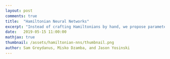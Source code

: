 ```yaml
---
layout: post
comments: true
title:  "Hamiltonian Neural Networks"
excerpt: "Instead of crafting Hamiltonians by hand, we propose parameterizing them with neural networks and then learning them directly from data."
date:   2019-05-15 11:00:00
mathjax: true
thumbnail: /assets/hamiltonian-nns/thumbnail.png
author: Sam Greydanus, Misko Dzamba, and Jason Yosinski
---
```


<div>
	<style>
		#linkbutton:link, #linkbutton:visited {
		  background-color: rgba(180, 180, 180);
		  border-radius: 4px;
		  color: white;
		  padding: 6px 0px;
		  width: 200px;
		  text-align: center;
		  text-decoration: none;
		  display: inline-block;
		  text-transform: uppercase;
		  font-size: 13px;
		}

		#linkbutton:hover, #linkbutton:active {
		  background-color: rgba(160, 160, 160);
		}

		.playbutton {
		  background-color: rgba(0, 153, 51);
		  /*background-color: rgba(255, 130, 0);*/
		  border-radius: 4px;
		  color: white;
		  padding: 3px 8px;
		  /*width: 60px;*/
		  text-align: center;
		  text-decoration: none;
		  text-transform: uppercase;
		  font-size: 12px;
		  display: block;
		  /*margin-left: auto;*/
		  margin-right: auto;
		}
	</style>
</div>

<div class="imgcap_noborder" style="display: block; margin-left: auto; margin-right: auto; width:100%">
	<img src="/assets/hamiltonian-nns/overall-idea.png">
	<div class="thecap"  style="text-align:left; display:block; margin-left: auto; margin-right: auto; width:80%"><b>Figure 1:</b> Instead of crafting a Hamiltonian by hand, we parameterize it with a neural network and then learn it directly from data. The variables <b>q</b> and <b>p</b> correspond to position and momentum coordinates. As there is no friction, the baseline's inward spiral is due to model errors. By comparison, the Hamiltonian Neural Network learns to exactly conserve an energy-like quantity.</div>
</div>

<div style="display: block; margin-left: auto; margin-right:auto; width:450px">
	<a href="https://arxiv.org/abs/1906.01563v1" id="linkbutton" target="_blank" style="margin-right: 10px;">Read the paper</a>
	<a href="https://github.com/greydanus/hamiltonian-nn" id="linkbutton" target="_blank"  style="margin-left: 10px;">Get the code</a>
</div>


## The Wisdom of Learning Invariant Quantities

It’s remarkable that we ever have an “ordinary day.” If we were to sit down and catalogue all of our experiences – the flavors of our sandwich, the quality of the sunlight, or the texture of our cat’s fur – no day would look like any other. The stew of sensory information would be simply overwhelming.

The only way to make sense of our complicated day-to-day experiences is to focus on the things that don’t change. The invariants. The conserved quantities. Over time, we pick up on these things and use them as anchors or reference points for our sense of reality. Our sandwich tastes different – maybe the bread is stale. The cat doesn’t feel as soft as usual…maybe it needs a bath. It’s beneficial to understand what does not vary in order to make sense of what does.

This is a common theme in physics. Physicists start with a small set of “invariant quantities” such as total energy, total momentum, and (sometimes) total mass. Then they use these invariances to predict the dynamics of a system. “If energy is conserved,” they might say, “when I throw a ball upwards, it will return to my hand with the same speed as when it left.”

But these common-sense rules can be difficult to learn straight from data. On tasks such as [video classification](https://research.google.com/pubs/archive/42455.pdf), [reinforcement learning](https://arxiv.org/abs/1312.5602), or [robotic dexterity](https://openai.com/blog/learning-dexterity/), machine learning researchers train neural networks on millions of examples. And yet, even after seeing all of these examples, neural networks don’t learn exact conservation laws. The best they can do is gradually improve their approximations.

As an example, consider the ideal mass-spring system shown in Figure 1. Here the total energy of the system is being conserved. More specifically, a quantity proportional to \\(q^2+p^2\\) is being conserved, where \\(q\\) is the position and \\(p\\) is the momentum of the mass. The baseline neural network learns an approximation of this conservation law, and yet the approximation is imperfect enough that a forward simulation of the system drifts slowly to a different energy state. Can we design a model that doesn’t drift?



## Hamiltonian Neural Networks

It turns out we can. Drawing inspiration from Hamiltonian mechanics, a branch of physics concerned with conservation laws and invariances, we define Hamiltonian Neural Networks, or HNNs. By construction, these models learn conservation laws from data. We’ll show that they have some major advantages over regular neural networks on a variety of physics problems.

<div class="imgcap_noborder" style="display: block; margin-left: auto; margin-right: auto; width:650px" >
    <button id="orbitButton" onclick="toggleOrbits()" class="playbutton">Play</button>
    <img alt="" src="/assets/hamiltonian-nns/orbits-compare.png" width="80%" id="orbitImage" />
	<div class="thecap" style="text-align:left"><b>Figure 3:</b> Two bodies interact via a gravitational force. The dynamics of the baseline model do not conserve total energy and quickly diverge from ground truth. Meanwhile, the HNN learns to conserve a quantity that is close to total energy. This makes its predicted trajectories more stable.</div>
</div>

<script language="javascript">
	function toggleOrbits() {

		path = document.getElementById("orbitImage").src
	    if (path.split('/').pop() == "orbits-compare.png") 
	    {
	        document.getElementById("orbitImage").src = "/assets/hamiltonian-nns/orbits-compare.gif";
	        document.getElementById("orbitButton").textContent = "Reset";
	    }
	    else 
	    {
	        document.getElementById("orbitImage").src = "/assets/hamiltonian-nns/orbits-compare.png";
	        document.getElementById("orbitButton").textContent = "Play";
	    }
	}
</script>

We begin with an equation called the Hamiltonian, which relates the state of a system to some conserved quantity (usually energy) and lets us simulate how the system changes with time. Physicists generally use domain-specific knowledge to find this equation, but here we try a different approach: <i>Instead of crafting Hamiltonians by hand, we parameterize them with neural networks and then learn them directly from data.</i>

**Related work.** A variety of previous works have sought to endow neural networks with intuitive physics priors. Some of these works were domain-specific: they solved problems in molecular dynamics[^fn1], quantum mechanics[^fn2], or robotics[^fn3]. Others, such as Interaction Networks[^fn4], were meant to be fully general. A common pattern among these works, is that none of them showed how to learn invariant quantities. Schmidt and Lipson[^fn7] did tackle this challenge, but whereas they used a genetic algorithm to search over a space of mathematical expressions, in this work we train a neural network with gradient descent.


## A Quick Tour of Hamiltonian Mechanics

In order to situate our model in the proper context, we will use this section to review the basics of Hamiltonian mechanics.

**History.** William Hamilton introduced Hamiltonian mechanics in the 19th century as a mathematical reformulation of classical mechanics. Its original purpose was to express classical mechanics in a more unified and general manner. Over time, though, scientists have applied it to nearly every area of physics.

**Theory.** In Hamiltonian mechanics, we begin with a set of coordinates \\((\mathbf{q},\mathbf{p})\\). Usually, \\(\mathbf{q}=(q_1,...,q_N)\\) represents the positions of a set of objects whereas \\(\mathbf{p}=(p_1,..., p_N)\\) denotes their momentum. Note how this gives us \\(N\\) coordinate pairs \\((q_1,p_1)...(q_N,p_N)\\). Taken together, they offer a complete description of the system. Next, we define a scalar function, \\(\mathcal{H}(\mathbf{q},\mathbf{p})\\) called the Hamiltonian so that

$$
\begin{equation}
\frac{d\mathbf{q}}{dt} ~=~ \frac{\partial \mathcal{H}}{\partial \mathbf{p}}, \quad \frac{d\mathbf{p}}{dt} ~= - \frac{\partial \mathcal{H}}{\partial \mathbf{q}}
\label{eq:eqn1}
\tag{1}
\end{equation}
$$

This equation tells us that moving coordinates in the direction \\(\mathbf{S_{\mathcal{H}}} = \big(\frac{\partial \mathcal{H}}{\partial \mathbf{p}}, -\frac{\partial \mathcal{H}}{\partial \mathbf{q}} \big)\\) gives us the time evolution of the coordinates. We can think of \\(\mathbf{S}\\) as a vector field over the inputs of \\(\mathcal{H}\\). In fact, it is a special kind of vector called a “symplectic gradient''. Whereas moving in the direction of the gradient of \\(\mathcal{H}\\) changes the output as quickly as possible, moving in the direction of the symplectic gradient keeps the output exactly constant. Hamilton used this mathematical framework to relate the position and momentum vectors \\((\mathbf{q},\mathbf{p})\\) of a system to its total energy \\( E_{tot}=\mathcal{H}(\mathbf{q},\mathbf{p}) \\). Then, he obtained the time evolution of the system by integrating this field according to

$$
\begin{equation}
(\mathbf{q}_1,\mathbf{p}_1) ~=~ (\mathbf{q}_0,\mathbf{p}_0) ~+~ \int_{t_0}^{t_1} \mathbf{S}(\mathbf{q},\mathbf{p}) ~~ dt
\label{eq:eqn2}
\tag{2}
\end{equation}
$$

**Uses.** This is a powerful approach because it works for almost any system where the total energy is conserved. Like Newtonian mechanics, it can predict the motion of a mass-spring system or a single pendulum. But its true strengths become apparent when we tackle large and/or chaotic systems like quantum many-body problems, fluid simulations, and celestial orbitals. Hamiltonian mechanics gives us a common language to describe these systems as well as set of first-order differential equations for their dynamics.

**Overview.** To summarize, Hamiltonian mechanics is a tool for modeling large and chaotic physical systems. It’s useful because it generalizes to almost any field of physics and can handle systems that are large and chaotic. The general recipe for applying Hamiltonian mechanics to a problem is:
1. Choose a set of coordinates that describe the state of a system[^fn5]. A common choice is position and momentum \\((\mathbf{q},\mathbf{p})\\).
2. Write the total energy of the system as a function of those coordinates[^fn6]. This equation is called the Hamiltonian.
3. Compute the partial derivatives of the Hamiltonian w.r.t. the coordinates. Then use Hamilton’s equations (Equation 1) to find the time derivatives of the system.
4. Integrate the time derivatives to predict the state of the system at some time in the future (Equation 2).

## Learning Hamiltonians from Data

Let’s use neural networks to learn Hamiltonians from data. In particular, let’s consider a dataset that consists of coordinate trajectories through time: either directly (the actual \\((\mathbf{q},\mathbf{p})\\) coordinates) or indirectly (pixel images that contain \\((\mathbf{q},\mathbf{p})\\) information). Also, let’s suppose that we’ve parameterized a Hamiltonian with neural network parameters \\(\theta\\). The first thing to notice is that we can rewrite Equation \eqref{eq:eqn1} so that both terms are on the left side:

$$
\begin{equation}
\frac{d\mathbf{q}}{dt} - \frac{\partial \mathcal{H_{\theta}}}{\partial \mathbf{p}} = 0, \quad \frac{d\mathbf{p}}{dt} + \frac{\partial \mathcal{H_{\theta}}}{\partial \mathbf{q}}=0
\label{eq:eqn3}
\tag{3}
\end{equation}
$$

Since we know that the function \\(\mathcal{H}\\) is a Hamiltonian when both of these terms go to zero, we can rewrite it as a solution to the following minimization objective:

$$
\begin{equation}
\operatorname*{argmin}_\theta \bigg \Vert \frac{d\mathbf{q}}{dt} - \frac{\partial \mathcal{H_{\theta}}}{\partial \mathbf{p}} \bigg \Vert^2 ~+~ \bigg \Vert \frac{d\mathbf{p}}{dt} + \frac{\partial \mathcal{H_{\theta}}}{\partial \mathbf{q}} \bigg \Vert^2
\label{eq:eqn4}
\tag{4}
\end{equation}
$$

Now this expression is beginning to look like the \\(\mathcal{L_2}\\) loss function used in supervised learning. The \\(\mathcal{L_2}\\) loss term usually takes the form \\(\big \Vert y - f_{\theta}(x) \big \Vert^2 \\) where \\(x\\) is the input and \\(y\\) is the target. The key difference is that here we are minimizing something of the form \\( \big \Vert y - \frac{\partial f_{\theta}(x)}{\partial x} \big \Vert^2 \\). In other words, we are optimizing the gradient of a neural network.

<div class="imgcap_noborder" style="display: block; margin-left: auto; margin-right: auto; width:80%">
	<img src="/assets/hamiltonian-nns/overall-schema.png">
	<div class="thecap" style="text-align:left"><b>Figure 4:</b> Schema of the Baseline and HNN models. The Baseline NN in the figure above represents the supervised learning approach to modeling the time derivatives of (<b>q</b>, <b>p</b>). In both cases, the inputs are the coordinates of the system and the targets are their time derivatives.</div>
</div>

There are not many previous works that optimize the gradients of a neural network. Work by Schmidt and Lipson[^fn7] uses a loss function of this form, but they do not use it to optimize a neural network. Wang et al.[^fn8] optimize the gradients of a neural network, but not for the purpose of learning Hamiltonians. But not only is this technique possible; we also found that it works reasonably well.

**Results on simple tasks.** We trained an HNN and a baseline model on three simple physics tasks. You can explore the setup and results for each of these tasks in Figure 5. Generally speaking, the HNN trained about as easily as the baseline model and produced better results. In order to predict dynamics, we integrated our models using `scipy.integrate.solve_ivp` and set the error tolerance to \\(10^{-9}\\)


<div class="imgcap_noborder" style="display: block; margin-left: auto; margin-right: auto; width:80%">
	<!-- <img src="/assets/hamiltonian-nns/blog-summary-spring.png" style="width:100%"> -->
	<button id="simpleButton" onclick="toggleSimple()" class="playbutton">Next task</button>
	<img alt="" src="/assets/hamiltonian-nns/blog-summary-spring.png" width="100%" id="simpleImage"/>
	<div class="thecap" style="text-align:left"><b>Figure 5:</b>
		<span id="simpleImageCap">In Task 1, we trained the HNN on data from a simulated mass-spring system. The dynamics of this system were perfectly linear, making this the simplest system we considered. Notice how the HNN learns to conserve a quantity very similar to the total energy of the system.</span>
	</div>
</div>

<script language="javascript">
	function toggleSimple() {

		path = document.getElementById("simpleImage").src
	    if (path.split('/').pop() == "blog-summary-spring.png") 
	    {
	        document.getElementById("simpleImage").src = "/assets/hamiltonian-nns/blog-summary-pend.png";
	        document.getElementById("simpleButton").textContent = "Next task";
	        document.getElementById("simpleImageCap").textContent = "In Task 2, we trained the HNN on data from a simulated pendulum. The dynamics of this system were nonlinear, making the task slightly more difficult than Task 1. Once again, the HNN outperformed the baseline model. In this case, the baseline diverges to a higher energy rather than a lower energy level (as in Task 1).";
	    }
	    else if (path.split('/').pop() == "blog-summary-pend.png") 
	    {
	    	document.getElementById("simpleImage").src = "/assets/hamiltonian-nns/blog-summary-real.png";
	    	document.getElementById("simpleButton").textContent = "Reset";
	    	document.getElementById("simpleImageCap").textContent = "In Task 3, we trained the HNN on data from a real pendulum. The dynamics of this system were noisy and nonlinear, making the task even more difficult. The HNN outperformed the baseline model, but it's interesting to note that the true energy of the system was not perfectly conserved due to friction, and the HNN was not able to account for this effect.";
	    }
	    else 
	    {
	        document.getElementById("simpleImage").src = "/assets/hamiltonian-nns/blog-summary-spring.png";
	        document.getElementById("simpleButton").textContent = "Next task";
	        document.getElementById("simpleImageCap").textContent = "In Task 1, we trained the HNN on data from a simulated mass-spring system. The dynamics of this system were perfectly linear, making this the simplest system we considered. Notice how the HNN learns to conserve a quantity very similar to the total energy of the system.";
	    }
	}
</script>

**What is the HNN conserving?** It’s worth noting that the quantity conserved by the HNN is not equivalent to the total energy; rather, it’s something very close to the total energy. The last two plots in Figure 5 provide a useful comparison between the HNN-conserved quantity and the total energy. Looking closely at the spacing of the \\(y\\) axes, you can see that the HNN-conserved quantity has the same scale as total energy, but differs by a constant factor. Since energy is a relative quantity, this is perfectly acceptable[^fn9].

## Modeling Larger Systems

Having established baselines on a few simple tasks, our next step was to tackle a larger system involving more than one pair of \\((\mathbf{q},\mathbf{p})\\) coordinates. One well-studied problem that fits this description is the \\(N\\)-body problem, which requires \\(2N\\) pairs, where \\(N\\) is the number of bodies. 

<div class="imgcap_noborder" style="display: block; margin-left: auto; margin-right: auto; width:95%">
	<img src="/assets/hamiltonian-nns/orbit-results.png" style="width:45%; padding-right:1%">
	<img src="/assets/hamiltonian-nns/3body-results.png" style="width:45%; padding-left:1%">
	<div class="thecap" style="text-align:left"><b>Figure 6: (Left)</b> Two bodies interact via a gravitational force. The dynamics of the baseline model do not conserve total energy and quickly diverge from ground truth. The HNN, meanwhile, approximately conserves total energy and accrues a small amount of error after one full orbit. <b>(Right)</b> Three bodies interact via a gravitational force. This system is chaotic and has a large dynamic range. While neither of our models achieves good performance on this dataset, the HNN substantially outperforms the baseline and shows promising generalization.</div>
</div>

Figure 6 shows qualitative results for systems with two and three bodies. We suspect that neither model converged to a good solution on the three body task because of the large dynamic range of the dataset; we hope to fix this in future work.

## Learning a Hamiltonian from Pixels

One of the key strengths of neural networks is that they can learn abstract representations directly from high-dimensional data such as pixels or words. Having trained HNN models on position and momentum coordinates, we were eager to see whether we could train them on arbitrary coordinates like the latent vectors of an autoencoder.

**The Pixel Pendulum.** First, we constructed a dataset of pixel observations of a pendulum by stepping through the OpenAI Gym `Pendulum-v0` environment. Then we combined an autoencoder with an HNN to learn the dynamics of the system. The autoencoder would consume two adjacent frames (for velocity information) and then pass its latent codes to the HNN, which used them just as it would a set of \\((\mathbf{q},\mathbf{p})\\) coordinates. We trained the entire model end-to-end and found that it outperformed the baseline by a significant margin. To our knowledge this is the first instance of a Hamiltonian learned directly from pixel data!

<div class="imgcap" style="display: block; margin-left: auto; margin-right: auto; width:600px" >
	<button id="pendButton" onclick="togglePend()" class="playbutton">Play</button>
    <img alt="" src="/assets/hamiltonian-nns/pend-compare.png" width="70%" id="pendImage"  />
	<div class="thecap" style="text-align:left"><b>Figure 7:</b> Predicting the dynamics of the pixel pendulum. We train an HNN and its baseline to predict dynamics in the latent space of an autoencoder. Then we project the latent trajectory back to pixel space for visualization. The baseline model rapidly decays to lower energy states whereas the HNN remains close to ground truth even after hundreds of frames.</div>
</div>

<script language="javascript">
	function togglePend() {

		path = document.getElementById("pendImage").src
	    if (path.split('/').pop() == "pend-compare.png") 
	    {
	        document.getElementById("pendImage").src = "/assets/hamiltonian-nns/pend-compare.gif";
	        document.getElementById("pendButton").textContent = "Reset";
	    }
	    else 
	    {
	        document.getElementById("pendImage").src = "/assets/hamiltonian-nns/pend-compare.png";
	        document.getElementById("pendButton").textContent = "Play";
	    }
	}
</script>

For full disclosure, we did end up adding an auxiliary loss to the model in order to make the latent space look more like a set of canonical coordinates (see paper for details). However, this is not domain-specific and did not affect the performance of the autoencoder.

## Other Mischief with HNNs

While the main purpose of HNNs is to endow neural networks with better physics priors, they have a few other nice properties. It’s worth touching on these before wrapping things up.

**Adding and removing energy.** So far, we have only integrated the symplectic gradient of the Hamiltonian. This keeps the scalar, energy-like value of \\(\mathcal{H}(\mathbf{q},\mathbf{p})\\) fixed. But we could just as easily follow the regular gradient of the Hamiltonian in order to increase or decrease \\(\mathcal{H}\\). We can even alternate between changing and conserving the energy-like value. Figure 8 shows how we can use this process to “bump" the pendulum to a higher energy level. We could imagine using this technique to answer counterfactual questions e.g. “What would have happened if we added 1 Joule of energy?""

<div class="imgcap_noborder" style="display: block; margin-left: auto; margin-right: auto; width:800px" >

	<button id="energyButton" onclick="toggleEnergy()" class="playbutton">Play</button>
	<img src="/assets/hamiltonian-nns/addenergy-static.png" style="width:60%">
    <img alt="" src="/assets/hamiltonian-nns/addenergy.png" style="width:20%;padding-bottom:65px" id="energyImage"/>
	<div class="thecap" style="text-align:left"><b>Figure 8:</b> Visualizing integration in the latent space of the Pixel Pendulum model. We alternately integrate the symplectic gradient at low energy (blue circle), the regular gradient (purple line), and then the symplectic gradient at higher energy (red circle).</div>
</div>

<script language="javascript">
	function toggleEnergy() {

		path = document.getElementById("energyImage").src
	    if (path.split('/').pop() == "addenergy.png") 
	    {
	        document.getElementById("energyImage").src = "/assets/hamiltonian-nns/addenergy.gif";
	        document.getElementById("energyButton").textContent = "Reset";
	    }
	    else 
	    {
	        document.getElementById("energyImage").src = "/assets/hamiltonian-nns/addenergy.png";
	        document.getElementById("energyButton").textContent = "Play";
	    }
	}
</script>

**Perfect reversibility.** The HNN learns a vector field that has zero divergence. In other words, there are no sources or sinks. This means that we could integrate our model forward for an arbitrary amount of time and then run it backwards and exactly recover the original inputs. Check out the paper for more on this idea!

## Closing Thoughts

Whereas Hamiltonian mechanics is an old and well-established theory, the science of deep learning is still in its infancy. Whereas Hamiltonian mechanics describes the real world from first principles, deep learning does so starting from data. We believe that Hamiltonian Neural Networks, and models like them, represent a promising way of bringing together the strengths of both approaches.

## Acknowledgements

Thanks to the Google AI Residency for providing me with all the mentorship and resources that a young researcher could dare to dream of. Thanks to Nic Ford, Trevor Gale, Rapha Gontijo Lopes, Keren Gu, Ben Caine, Mark Woodward, Stephan Hoyer, and Jascha Sohl-Dickstein for insightful conversations and advice. Thanks to Jason Yosinski and Misko Dzamba for being awesome coauthors and for the informal conversations that sparked this work. 

<!-- <div class="imgcap_noborder" style="display: block; margin-left: auto; margin-right: auto; width:50%">
	<img style="width:50%" src="/assets/hamiltonian-nns/cat.png">
		<div class="thecap" style="text-align:left"><b>Figure 9:</b> Thanks To Misko's cat, Daisy, for being the most chaotic physical system of all the ones we considered.</div>
</div> -->

## Footnotes

[^fn1]: Rupp, M., Tkatchenko, A., Muller, K.R., and Von Lilienfeld, O. A. [Fast and accurate modeling of molecular atomization energies with machine learning](https://arxiv.org/abs/1109.2618). Physical review letters, 108(5): 058301, 2012.
[^fn2]: Schutt, K. T., Arbabzadah, F., Chmiela, S., Muller, K. R., and Tkatchenko, A. [Quantum chemical insights from deep tensor neural networks](Quantum chemical insights from deep tensor neural networks). Nature communications, 8:13890, 2017.
[^fn3]: Lutter, M., Ritter, C., and Peters, J. [Deep lagrangian networks: Using physics as model prior for deep learning. International Conference on Learning Representations](https://openreview.net/forum?id=BklHpjCqKm), 2019.
[^fn4]: Battaglia P, Pascanu R, Lai M, Rezende DJ. [Interaction networks for learning about objects, relations and physics](https://arxiv.org/abs/1612.00222). Advances in neural information processing systems, 2016
[^fn5]: They also need to obey a set of relations called the Poisson bracket relations, but we’ll ignore those for now.
[^fn6]: More generally, this quantity can be anything that does not change over time and has nonzero derivatives w.r.t. the coordinates of the system. But in this work we’ll focus on total energy.
[^fn7]: Schmidt, M. and Lipson, H. [Distilling free-form natural laws from experimental data](https://science.sciencemag.org/content/324/5923/81). Science, 324(5923):81–85, 2009.
[^fn8]: Wang, J., Olsson, S., Wehmeyer, C., Perez, A., Charron, N. E., de Fabritiis, G., Noe, F., and Clementi, C. [Machine learning of coarse-grained molecular dynamics force fields](https://pubs.acs.org/doi/full/10.1021/acscentsci.8b00913). ACS Central Science, 2018.
[^fn9]: To see why energy is relative, imagine a cat that is at an elevation of 0 m in one reference frame and 1 m in another. Its potential energy (and total energy) will differ by a constant factor depending on frame of reference.